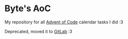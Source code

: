 # Byte's AoC

My repository for all [Advent of Code](https://adventofcode.com) calendar tasks I did :3



Deprecated, moved it to [GitLab](https://gitlab.com/bytecrafter/AoC) :3
